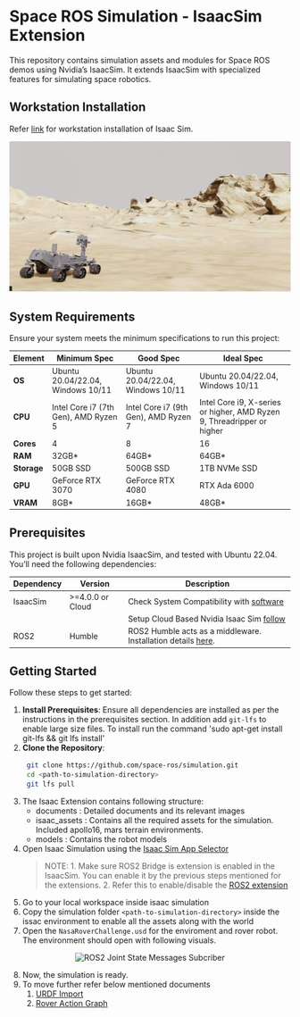 # Space ROS Simulation - IsaacSim Extension

This repository contains simulation assets and modules for Space ROS demos using Nvidia’s IsaacSim. It extends IsaacSim with specialized features for simulating space robotics.

## Workstation Installation

Refer [link](https://docs.omniverse.nvidia.com/isaacsim/latest/installation/install_workstation.html) for  workstation installation of Isaac Sim.

<p align="center">
  <img src="./documents/images/env1.png" alt="ROS2 Joint State Messages Subcriber">
</p>

## System Requirements

Ensure your system meets the minimum specifications to run this project:

| Element  | Minimum Spec                          | Good Spec                               | Ideal Spec                                        |
|--------- |---------------------------------------|-----------------------------------------|---------------------------------------------------|
| **OS**   | Ubuntu 20.04/22.04, Windows 10/11     | Ubuntu 20.04/22.04, Windows 10/11       | Ubuntu 20.04/22.04, Windows 10/11                 |
| **CPU**  | Intel Core i7 (7th Gen), AMD Ryzen 5  | Intel Core i7 (9th Gen), AMD Ryzen 7    | Intel Core i9, X-series or higher, AMD Ryzen 9, Threadripper or higher |
| **Cores**| 4                                     | 8                                       | 16                                                |
| **RAM**  | 32GB*                                 | 64GB*                                   | 64GB*                                             |
| **Storage**| 50GB SSD                             | 500GB SSD                               | 1TB NVMe SSD                                      |
| **GPU**  | GeForce RTX 3070                      | GeForce RTX 4080                        | RTX Ada 6000                                      |
| **VRAM** | 8GB*                                  | 16GB*                                   | 48GB*                                             |


## Prerequisites

This project is built upon Nvidia IsaacSim, and tested with Ubuntu 22.04. You’ll need the following dependencies:

| Dependency | Version  | Description                                                                                                                                                                         |
| ---------- | -------- | ----------------------------------------------------------------------------------------------------------------------------------------------------------------------------------- |
| IsaacSim   | >=4.0.0 or Cloud | Check System Compatibility with [software](https://docs.omniverse.nvidia.com/isaacsim/latest/installation/requirements.html#isaac-sim-compatibility-checker)   
| | | Setup Cloud Based Nvidia Isaac Sim [follow](https://docs.omniverse.nvidia.com/isaacsim/latest/installation/install_cloud.html)|                                            |
| ROS2       | Humble   | ROS2 Humble acts as a middleware. Installation details [here](https://docs.ros.org/en/humble/Installation.html).                                                                     |

## Getting Started

Follow these steps to get started:

1. **Install Prerequisites**: Ensure all dependencies are installed as per the instructions in the prerequisites section. In addition add `git-lfs` to enable large size files. To install run the command 'sudo apt-get install git-lfs && git lfs install'
2. **Clone the Repository**:
   ```bash
    git clone https://github.com/space-ros/simulation.git
    cd <path-to-simulation-directory>
    git lfs pull
    ```
3. The Isaac Extension contains following structure:
   - documents : Detailed documents and its relevant images
   - isaac_assets : Contains all the required assets for the simulation. Included apollo16, mars terrain environments.
   - models :  Contains the robot models
4. Open Isaac Simulation using the [Isaac Sim App Selector](https://docs.omniverse.nvidia.com/isaacsim/latest/installation/install_workstation.html#isaac-sim-short-app-selector)
   > NOTE: 
        1. Make sure ROS2 Bridge is extension is enabled in the IsaacSim. You can enable it by the previous steps mentioned for the extensions.
        2. Refer this to enable/disable the [ROS2 extension](https://docs.omniverse.nvidia.com/isaacsim/latest/installation/install_ros.html#enabling-the-ros-bridge-extension)
5. Go to your local workspace inside isaac simulation
6. Copy the simulation folder `<path-to-simulation-directory>` inside the issac environment to enable all the assets along with the world
7. Open the `NasaRoverChallenge.usd` for the enviroment and rover robot. The environment should open with following visuals.
<p align="center">
  <img src="./documents/images/env1_2.png" alt="ROS2 Joint State Messages Subcriber">
</p>

8. Now, the simulation is ready.
9. To move further refer below mentioned documents 
    1.  [URDF Import](https://docs.omniverse.nvidia.com/isaacsim/latest/ros2_tutorials/tutorial_ros2_turtlebot.html)
    2.  [Rover Action Graph](documents/docs/action_graph.md) 
    